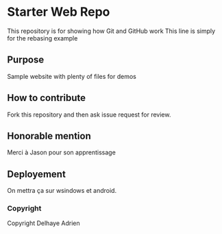 # Starter Web Repo

This repository is for showing how Git and GitHub work
This line is simply for the rebasing example 
## Purpose

Sample website with plenty of files for demos

## How to contribute 
Fork this repository and then ask issue request for review.
## Honorable mention
Merci à Jason pour son apprentissage

## Deployement
On mettra ça sur wsindows et android.

### Copyright
Copyright Delhaye Adrien